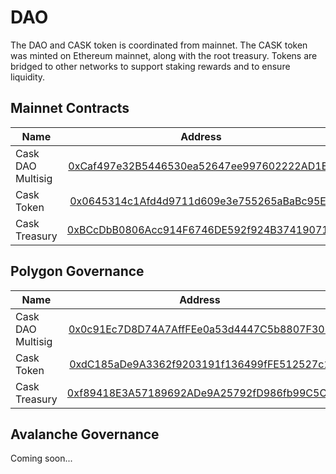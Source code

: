 # DAO

The DAO and CASK token is coordinated from mainnet. The CASK token was minted on Ethereum mainnet, along with the 
root treasury. Tokens are bridged to other networks to support staking rewards and to ensure liquidity.

## Mainnet Contracts

| Name              |                                                        Address                                                        |
|-------------------|:---------------------------------------------------------------------------------------------------------------------:|
| Cask DAO Multisig | [0xCaf497e32B5446530ea52647ee997602222AD1E4](https://etherscan.io/address/0xCaf497e32B5446530ea52647ee997602222AD1E4) |
| Cask Token        |  [0x0645314c1Afd4d9711d609e3e755265aBaBc95Eb](https://etherscan.io/token/0x0645314c1Afd4d9711d609e3e755265aBaBc95Eb)  |
| Cask Treasury     | [0xBCcDbB0806Acc914F6746DE592f924B374190710](https://etherscan.io/address/0xBCcDbB0806Acc914F6746DE592f924B374190710) | 


## Polygon Governance

| Name              |                                                          Address                                                          |
|-------------------|:-------------------------------------------------------------------------------------------------------------------------:|
| Cask DAO Multisig |  [0x0c91Ec7D8D74A7AffFEe0a53d4447C5b8807F305](https://polygonscan.com/address/0x0c91Ec7D8D74A7AffFEe0a53d4447C5b8807F305) |
| Cask Token        |  [0xdC185aDe9A3362f9203191f136499fFE512527c1](https://polygonscan.com/token/0xdC185aDe9A3362f9203191f136499fFE512527c1)   |
| Cask Treasury     | [0xf89418E3A57189692ADe9A25792fD986fb99C5Ca](https://polygonscan.com/address/0xf89418E3A57189692ADe9A25792fD986fb99C5Ca)  | 

## Avalanche Governance

Coming soon...